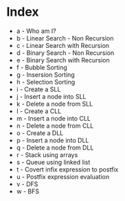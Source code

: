 # Index

+ a - Who am I?
+ b - Linear Search - Non Recursion
+ c - Linear Search with Recursion
+ d - Binary Search - Non Recursion
+ e - Binary Search with Recursion
+ f - Bubble Sorting
+ g - Insersion Sorting
+ h - Selection Sorting
+ i - Create a SLL
+ j - Insert a node into SLL
+ k - Delete a node from SLL
+ l - Create a CLL
+ m - Insert a node into CLL
+ n - Delete a node from CLL
+ o - Create a DLL
+ p - Insert a node into DLL
+ q - Delete a node from DLL
+ r - Stack using arrays
+ s - Queue using linked list
+ t - Covert infix expression to postfix
+ u - Postfix expression evaluation
+ v - DFS
+ w - BFS